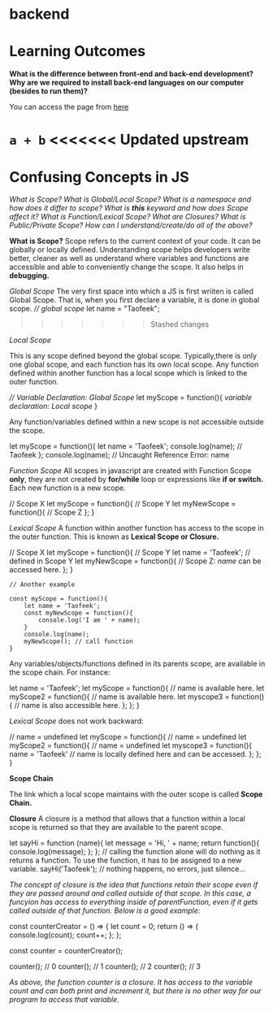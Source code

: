 # backend
# Learning Outcomes
**What is the difference between front-end and back-end development?**
**Why are we required to install back-end languages on our computer (besides to run them)?**

You can access the page from <a href="https://cleargoaldigital.github.io/library/">here</a>

<code>a + b</code>
<<<<<<< Updated upstream
=======

# Confusing Concepts in JS

*What is Scope?*
*What is Global/Local Scope?*
*What is a namespace and how does it differ to scope?*
*What is **this** keyword and how does Scope affect it?*
*What is Function/Lexical Scope?*
*What are Closures?*
*What is Public/Private Scope?*
*How can I understand/create/do all of the above?*


**What is Scope?**
Scope refers to the current context of your code. It can be globally or locally defined. Understanding scope helps developers write better, cleaner as well as understand where variables and functions are accessible and able to conveniently change the scope. It also helps in **debugging.**

*Global Scope*
The very first space into which a JS is first wriiten is called Global Scope. That is, when you first declare a variable, it is done in global scope.
_// global scope_
let name = "Taofeek";
>>>>>>> Stashed changes

*Local Scope*

This is any scope defined beyond the global scope. Typically,there is only one global scope, and each function has its own local scope. Any function defined within another function has a local scope which is linked to the outer function.

*// Variable Declaration: Global Scope*
let myScope = function(){
    *variable declaration: Local scope*
}

Any function/variables defined within a new scope is not accessible outside the scope.

let myScope = function(){
    let name = 'Taofeek';
    console.log(name); // Taofeek
};
console.log(name); // Uncaught Reference Error: name

*Function Scope*
All scopes in javascript are created with Function Scope **only**, they are not created by **for/while** loop or expressions like **if or switch.** Each new function is a new scope.

// Scope X
let myScope = function(){
    // Scope Y
    let myNewScope = function(){
        // Scope Z
    };
}

*Lexical Scope*
A function within another function has access to the scope in the outer function. This is known as **Lexical Scope or Closure.**

// Scope X
let myScope = function(){
    // Scope Y
    let name = 'Taofeek'; // defined in Scope Y
    let myNewScope = function(){
        // Scope Z: _name_ can be accessed here.
    };
}

    // Another example

    const myScope = function(){
        let name = 'Taofeek';
        const myNewScope = function(){
            console.log('I am ' + name);
        }
        console.log(name);
        myNewScope(); // call function
    }

Any variables/objects/functions defined in its parents scope, are available in the scope chain. For instance:

let name = 'Taofeek';
let myScope = function(){
    // name is available here.
    let myScope2 = function(){
        // name is available here.
        let myscope3 = function(){
            // name is also accessible here.
        };
    };
}

*Lexical Scope* does not work backward:

// name = undefined
let myScope = function(){
    // name = undefined
    let myScope2 = function(){
        // name = undefined
        let myscope3 = function(){
            name = 'Taofeek' // name is locally defined here and can be accessed.
        };
    };
}

**Scope Chain**

The link which a local scope maintains with the outer scope is called **Scope Chain.**


**Closure**
A closure is a method that allows that a function within a local scope is returned so that they are available to the parent scope.

let sayHi = function (name){
    let message = 'Hi, ' + name;
    return function(){ 
        console.log(message);
    };
};
// calling the function alone will do nothing as it returns a function. To use the function, it has to be assigned to a new variable.
sayHi('Taofeek'); // nothing happens, no errors, just silence...

*The concept of closure is the idea that functions retain their scope even if they are passed around and called outside of that scope. In this case, a funcyion has access to everything inside of parentFunction, even if it gets called outside of that function. Below is a good example:*

const counterCreator = () => {
  let count = 0;
  return () => {
    console.log(count);
    count++;
  };
};

const counter = counterCreator();

counter(); // 0
counter(); // 1
counter(); // 2
counter(); // 3

_As above, the function counter is a closure. It has access to the variable count and can both print and increment it, but there is no other way for our program to access that variable._